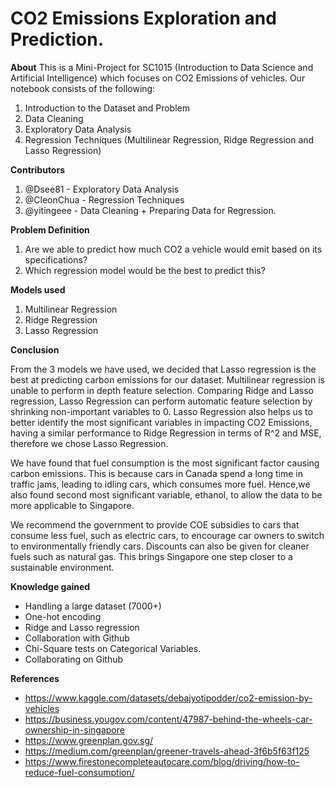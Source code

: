 # CO2 Emissions Exploration and Prediction. 
**About**
This is a Mini-Project for SC1015 (Introduction to Data Science and Artificial Intelligence) which focuses on CO2 Emissions of vehicles. Our notebook consists of the following:
1. Introduction to the Dataset and Problem
2. Data Cleaning
3. Exploratory Data Analysis
4. Regression Techniques (Multilinear Regression, Ridge Regression and Lasso Regression)

**Contributors**
1. @Dsee81 - Exploratory Data Analysis
2. @CleonChua - Regression Techniques
3. @yitingeee - Data Cleaning + Preparing Data for Regression.

**Problem Definition**
1. Are we able to predict how much CO2 a vehicle would emit based on its specifications?
2. Which regression model would be the best to predict this?

**Models used**
1. Multilinear Regression
2. Ridge Regression
3. Lasso Regression

**Conclusion**

From the 3 models we have used, we decided that Lasso regression is the best at predicting carbon emissions for our dataset. Multilinear regression is unable to perform in depth feature selection. Comparing Ridge and Lasso regression, Lasso Regression can perform automatic feature selection by shrinking non-important variables to 0. Lasso Regression also helps us to better identify the most significant variables in impacting CO2 Emissions, having a similar performance to Ridge Regression in terms of R^2 and MSE, therefore we chose Lasso Regression.

We have found that fuel consumption is the most significant factor causing carbon emissions. This is because cars in Canada spend a long time in traffic jams, leading to idling cars, which consumes more fuel. Hence,we also found second most significant variable, ethanol, to allow the data to be more applicable to Singapore. 

We recommend the government to provide COE subsidies to cars that consume less fuel, such as electric cars, to encourage car owners to switch to environmentally friendly cars. Discounts can also be given for cleaner fuels such as natural gas. This brings Singapore one step closer to a sustainable environment. 

**Knowledge gained**
- Handling a large dataset (7000+)
- One-hot encoding
- Ridge and Lasso regression
- Collaboration with Github
- Chi-Square tests on Categorical Variables.
- Collaborating on Github


**References**
- https://www.kaggle.com/datasets/debajyotipodder/co2-emission-by-vehicles
- https://business.yougov.com/content/47987-behind-the-wheels-car-ownership-in-singapore
- https://www.greenplan.gov.sg/
- https://medium.com/greenplan/greener-travels-ahead-3f6b5f63f125
- https://www.firestonecompleteautocare.com/blog/driving/how-to-reduce-fuel-consumption/
